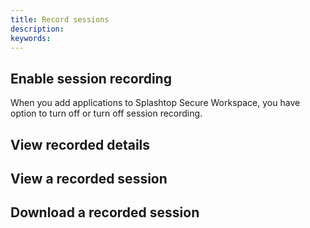 ```yaml
---
title: Record sessions
description:
keywords:
---
```


## Enable session recording

When you add applications to Splashtop Secure Workspace, you have option to turn off or turn off session recording.

## View recorded details

## View a recorded session

## Download a recorded session